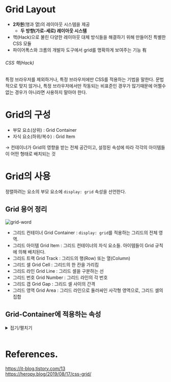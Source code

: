 # Grid Layout

- **2차원**(행과 열)의 레이아웃 시스템을 제공
  - **두 방향(가로-세로) 레이아웃 시스템**
- 핵(Hack)으로 불린 다양한 레이아웃 대체 방식들을 해결하기 위해 만들어진 특별한 CSS 모듈
- 파이어폭스와 크롬의 개발자 도구에서 grid를 명확하게 보여주는 기능 有

###### CSS 핵(Hack)

특정 브라우저를 제외하거나, 특정 브라우저에만 CSS를 적용하는 기법을 말한다.
문법적으로 맞지 않거나, 특정 브라우저에서만 작동되는 비표준인 경우가 많기때문에 어쩔수 없는 경우가 아니라면 사용하지 말아야 한다.

# Grid의 구성

- 부모 요소(상위) : Grid Container
- 자식 요소(하위/복수) : Grid Item

→ 컨테이너가 Grid의 영향을 받는 전체 공간이고, 설정된 속성에 따라 각각의 아이템들이 어떤 형태로 배치되는 것

# Grid의 사용

정렬하려는 요소의 부모 요소에 `display: grid` 속성을 선언한다.

## Grid 용어 정리

![grid-word](https://studiomeal.com/wp-content/uploads/2020/01/03-2.jpg)

- 그리드 컨테이너 Grid Container : `display: grid`를 적용하는 그리드의 전체 영역.
- 그리드 아이템 Grid Item : 그리드 컨테이너의 자식 요소들. 아이템들이 Grid 규칙에 의해 배치된다.
- 그리드 트랙 Grid Track : 그리드의 행(Row) 또는 열(Column)
- 그리드 셀 Grid Cell : 그리드의 한 칸을 가리킴
- 그리드 라인 Grid Line : 그리드 셀을 구분하는 선
- 그리드 번호 Grid Number : 그리드 라인의 각 번호
- 그리드 갭 Grid Gap : 그리드 셀 사이의 간격
- 그리드 영역 Grid Area : 그리드 라인으로 둘러싸인 사각형 영역으로, 그리드 셀의 집합

## Grid-Container에 적용하는 속성

<details>
<summary>접기/펼치기</summary>

### display:grid;

- 아이템들이 block 요소일 경우, 큰 변화 없음
- `inline-grid`는 컨테이너가 주변 요소들과 어떻게 어우러질지 결정하는 값으로 inline-block과 같이 동작한다.

## 그리드 형태 정의

</details>
<br>

# References.

<https://it-blog.tistory.com/13><br>
<https://heropy.blog/2019/08/17/css-grid/>
